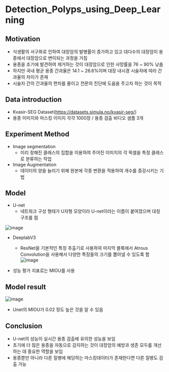 # Detection_Polyps_using_Deep_Learning


## Motivation
- 식생활의 서구화로 인하여 대장암의 발병률이 증가하고 있고 대다수의 대장암이 용종에서 대장암으로 변이되는 과정을 거침
- 용종을 조기에 발견하여 제거하는 것이 대장암으로 인한 사망률을 76 ~ 90% 낮춤
- 하지만 국내 평균 용종 간과율은 14.1 ~ 26.6%이며 대장 내시경 시술자에 따라 간과율의 차이가 존재
- 시술자 간의 간과율의 편차를 줄이고 전문의 진단에 도움을 주고자 하는 것이 목적


## Data introduction
- Kvasir-SEG Dataset(https://datasets.simula.no/kvasir-seg/)
- 용종 이미지와 마스킹 이미지 각각 1000장 / 용종 검출 비디오 샘플 3개


## Experiment Method
- Image segmentation
  - 미리 정해진 클래스의 집합을 이용하여 주어진 이미지의 각 픽셀을 특정 클래스로 분류하는 작업
- Image Augmentation
  - 데이터의 양을 늘리기 위해 원본에 각종 변환을 적용하여 개수를 증강시키는 기법

## Model
- U-net
  - 네트워크 구성 형태가 U자형 모양이라 U-net이라는 이름이 붙여졌으며 대칭 구조를 띔

 ![image](https://user-images.githubusercontent.com/80506107/175772754-b8cd1b1e-6140-4532-9004-7a4ed75b278a.png)

- DeeplabV3
  - ResNet을 기본적인 특징 추출기로 사용하여 마지막 블록에서 Atrous Convolution을 사용해서 다양한 특징들의 크기를 뽑아낼 수 있도록 함
![image](https://user-images.githubusercontent.com/80506107/175772765-37448bc9-525e-4d7a-8d3e-030a173366ad.png)

- 성능 평가 지표로는 MIOU를 사용

## Model result
![image](https://user-images.githubusercontent.com/80506107/175772794-e70bd30e-5c9f-49db-909c-0e931ec7ac92.png)
- Unet의 MIOU가 0.02 정도 높은 것을 알 수 있음

## Conclusion
- U-net의 성능이 실시간 용종 검출에 유의한 성능을 보임
- 초기에 더 많은 용종을 자동으로 감지하는 것이 대장암의 예방과 생존 모두를 개선하는 데 중요한 역할을 보임
- 용종뿐만 아니라 다른 질병에 해당하는 마스킹데이터가 존재한다면 다른 질병도 검출 가능
